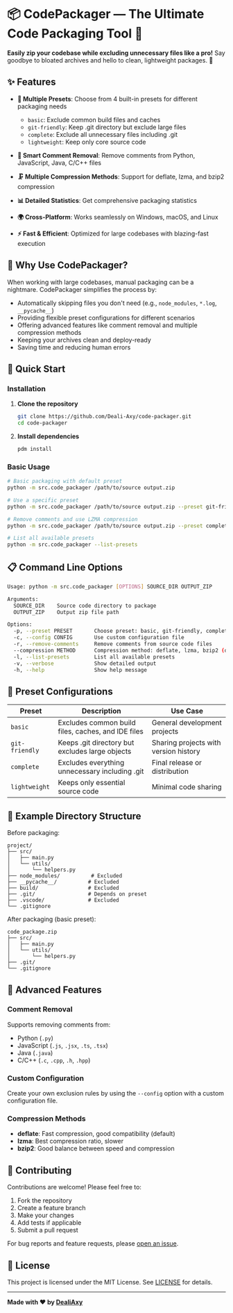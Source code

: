 # 📦 CodePackager — The Ultimate Code Packaging Tool 🚀

**Easily zip your codebase while excluding unnecessary files like a pro!** Say goodbye to bloated archives and hello to clean, lightweight packages. 🎉

## ✨ Features

- **🎯 Multiple Presets**: Choose from 4 built-in presets for different packaging needs
  - `basic`: Exclude common build files and caches
  - `git-friendly`: Keep .git directory but exclude large files
  - `complete`: Exclude all unnecessary files including .git
  - `lightweight`: Keep only core source code

- **🧹 Smart Comment Removal**: Remove comments from Python, JavaScript, Java, C/C++ files
- **🗜️ Multiple Compression Methods**: Support for deflate, lzma, and bzip2 compression
- **📊 Detailed Statistics**: Get comprehensive packaging statistics
- **🌍 Cross-Platform**: Works seamlessly on Windows, macOS, and Linux
- **⚡ Fast & Efficient**: Optimized for large codebases with blazing-fast execution

## 🤔 Why Use CodePackager?

When working with large codebases, manual packaging can be a nightmare. CodePackager simplifies the process by:

- Automatically skipping files you don't need (e.g., `node_modules`, `*.log`, `__pycache__`)
- Providing flexible preset configurations for different scenarios
- Offering advanced features like comment removal and multiple compression methods
- Keeping your archives clean and deploy-ready
- Saving time and reducing human errors

## 🚀 Quick Start

### Installation

1. **Clone the repository**
   ```bash
   git clone https://github.com/Deali-Axy/code-packager.git
   cd code-packager
   ```

2. **Install dependencies**
   ```bash
   pdm install
   ```

### Basic Usage

```bash
# Basic packaging with default preset
python -m src.code_packager /path/to/source output.zip

# Use a specific preset
python -m src.code_packager /path/to/source output.zip --preset git-friendly

# Remove comments and use LZMA compression
python -m src.code_packager /path/to/source output.zip --preset complete --remove-comments --compression lzma

# List all available presets
python -m src.code_packager --list-presets
```

## 📋 Command Line Options

```bash
Usage: python -m src.code_packager [OPTIONS] SOURCE_DIR OUTPUT_ZIP

Arguments:
  SOURCE_DIR    Source code directory to package
  OUTPUT_ZIP    Output zip file path

Options:
  -p, --preset PRESET       Choose preset: basic, git-friendly, complete, lightweight (default: basic)
  -c, --config CONFIG       Use custom configuration file
  -r, --remove-comments     Remove comments from source code files
  --compression METHOD      Compression method: deflate, lzma, bzip2 (default: deflate)
  -l, --list-presets        List all available presets
  -v, --verbose             Show detailed output
  -h, --help                Show help message
```

## 📂 Preset Configurations

| Preset | Description | Use Case |
|--------|-------------|----------|
| `basic` | Excludes common build files, caches, and IDE files | General development projects |
| `git-friendly` | Keeps .git directory but excludes large objects | Sharing projects with version history |
| `complete` | Excludes everything unnecessary including .git | Final release or distribution |
| `lightweight` | Keeps only essential source code | Minimal code sharing |

## 📂 Example Directory Structure

Before packaging:
```
project/
├── src/
│   ├── main.py
│   └── utils/
│       └── helpers.py
├── node_modules/          # Excluded
├── __pycache__/          # Excluded
├── build/                # Excluded
├── .git/                 # Depends on preset
├── .vscode/              # Excluded
└── .gitignore
```

After packaging (basic preset):
```
code_package.zip
├── src/
│   ├── main.py
│   └── utils/
│       └── helpers.py
├── .git/
└── .gitignore
```

## 🔧 Advanced Features

### Comment Removal
Supports removing comments from:
- Python (`.py`)
- JavaScript (`.js`, `.jsx`, `.ts`, `.tsx`)
- Java (`.java`)
- C/C++ (`.c`, `.cpp`, `.h`, `.hpp`)

### Custom Configuration
Create your own exclusion rules by using the `--config` option with a custom configuration file.

### Compression Methods
- **deflate**: Fast compression, good compatibility (default)
- **lzma**: Best compression ratio, slower
- **bzip2**: Good balance between speed and compression

## 🤝 Contributing

Contributions are welcome! Please feel free to:

1. Fork the repository
2. Create a feature branch
3. Make your changes
4. Add tests if applicable
5. Submit a pull request

For bug reports and feature requests, please [open an issue](https://github.com/Deali-Axy/code-packager/issues).

## 📄 License

This project is licensed under the MIT License. See [LICENSE](LICENSE) for details.

---

**Made with ❤️ by [DealiAxy](https://github.com/Deali-Axy)**
